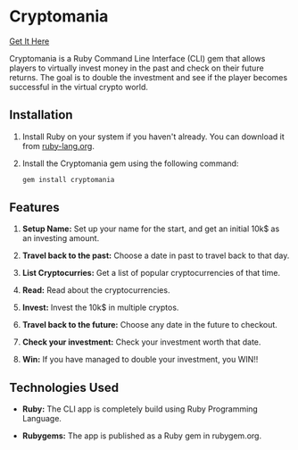 # Cryptomania

[Get It Here](https://rubygems.org/gems/cryptomania)

Cryptomania is a Ruby Command Line Interface (CLI) gem that allows players to virtually invest money in the past and check on their future returns. The goal is to double the investment and see if the player becomes successful in the virtual crypto world.


## Installation

1. Install Ruby on your system if you haven't already. You can download it from [ruby-lang.org](https://www.ruby-lang.org/).

2. Install the Cryptomania gem using the following command:

   ```bash
   gem install cryptomania


## Features

1. **Setup Name:** Set up your name for the start, and get an initial 10k$ as an investing amount.

2. **Travel back to the past:** Choose a date in past to travel back to that day.

3. **List Cryptocurries:** Get a list of popular cryptocurrencies of that time.

4. **Read:** Read about the cryptocurrencies.

5. **Invest:** Invest the 10k$ in multiple cryptos.
   
6. **Travel back to the future:** Choose any date in the future to checkout.
   
7. **Check your investment:** Check your investment worth that date.
   
8. **Win:** If you have managed to double your investment, you WIN!!

## Technologies Used

- **Ruby:** The CLI app is completely build using Ruby Programming Language.

- **Rubygems:** The app is published as a Ruby gem in rubygem.org.


